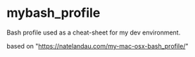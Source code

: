 # mybash_profile
Bash profile used as a cheat-sheet for my dev environment.

based on "https://natelandau.com/my-mac-osx-bash_profile/"
